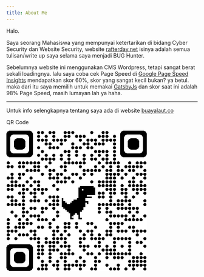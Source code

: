 ```yaml
---
title: About Me
---
```

Halo.

Saya seorang Mahasiswa yang mempunyai ketertarikan di bidang Cyber Security dan Website Security, website [rafterday.net](https://rafterday.net) isinya adalah semua tulisan/write up saya selama saya menjadi BUG Hunter.

Sebelumnya website ini menggunakan CMS Wordpress, tetapi sangat berat sekali loadingnya. lalu saya coba cek Page Speed di [Google Page Speed Insights](https://developers.google.com/speed/pagespeed/insights/) mendapatkan skor 60%, skor yang sangat kecil bukan? ya betul. maka dari itu saya memilih untuk memakai [GatsbyJs](https://gatsbyjs.com) dan skor saat ini adalah 98% Page Speed, masih lumayan lah ya haha.

___

Untuk info selengkapnya tentang saya ada di website [buayalaut.co](https://buayalaut.co)

QR Code

![](qrcode.png)
